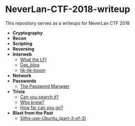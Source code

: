 # NeverLan-CTF-2018-writeup
This repository serves as a writeups for NeverLan CTF 2018

* **Cryptography**
* **Recon**
* **Scripting**
* **Reversing**
* **Interweb**
    - [What the LFI](Interweb/What-the-LFI)
    - [Das_blog](Interweb/Das_blog)
    - [tik-tik-boom](Interweb/tik-tik-boom)
* **Network**
* **Passwords**
	- [The Password Manager](Passwords/The-Password-Manager)
* **Trivia**
    - [Can you search it?](Trivia/Can-you-search-it)
    - [Who knew?](Trivia/Who-knew)
    - [How far can you go?](Trivia/How-far-can-you-go)
* **Blast from the Past**
    - [Siths-use-Ubuntu_(part-3-of-3)](Blast-from-the-Past/Siths-use-Ubuntu_-part-3-of-3)
